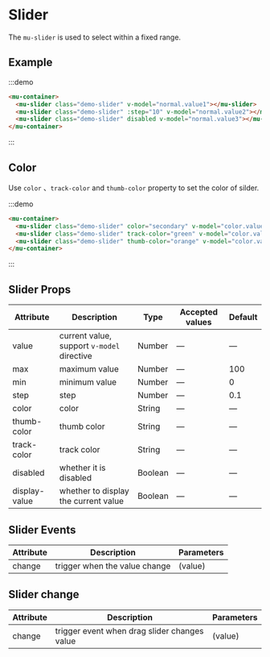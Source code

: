 # Slider

The `mu-slider` is used to select within a fixed range.

## Example

:::demo
```html
<mu-container>
  <mu-slider class="demo-slider" v-model="normal.value1"></mu-slider>
  <mu-slider class="demo-slider" :step="10" v-model="normal.value2"></mu-slider>
  <mu-slider class="demo-slider" disabled v-model="normal.value3"></mu-slider>
</mu-container>
```
:::

## Color

Use `color` 、`track-color` and `thumb-color` property to set the color of silder.

:::demo
```html
<mu-container>
  <mu-slider class="demo-slider" color="secondary" v-model="color.value1"></mu-slider>
  <mu-slider class="demo-slider" track-color="green" v-model="color.value2"></mu-slider>
  <mu-slider class="demo-slider" thumb-color="orange" v-model="color.value3"></mu-slider>
</mu-container>
```
:::

## Slider Props

| Attribute | Description | Type | Accepted values | Default |
|------|------|------|------|------|
| value | current value, support `v-model` directive | Number | — | — |
| max | maximum value | Number | — | 100 |
| min | minimum value | Number | — | 0 |
| step | step	| Number | — | 0.1 |
| color | color | String | — | — |
| thumb-color | thumb color | String | — | — |
| track-color | track color | String | — | — |
| disabled | whether it is disabled | Boolean | — | — |
| display-value | whether to display the current value | Boolean | — | — |

## Slider Events

| Attribute | Description | Parameters |
|-----|------|-----|
| change | trigger when the value change | (value) |

## Slider change

| Attribute | Description | Parameters |
|------|------|--------|
| change | trigger event when drag slider changes value | (value) |

<script>
export default {
  data () {
    return {
      normal: {
        value1: 10,
        value2: 50,
        value3: 80
      },
      color: {
        value1: 10,
        value2: 50,
        value3: 80
      }
    }
  }
}
</script>
<style>
.demo-slider {
  margin: 16px 0;
}
</style>
